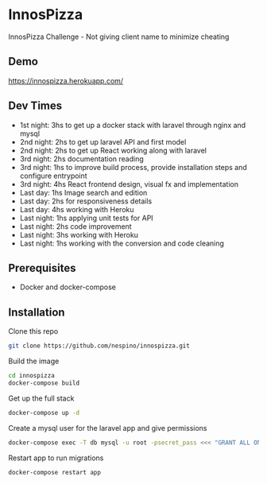 # InnosPizza
InnosPizza Challenge - Not giving client name to minimize cheating

## Demo
https://innospizza.herokuapp.com/

## Dev Times

- 1st night: 3hs to get up a docker stack with laravel through nginx and mysql
- 2nd night: 2hs to get up laravel API and first model
- 2nd night: 2hs to get up React working along with laravel
- 3rd night: 2hs documentation reading
- 3rd night: 1hs to improve build process, provide installation steps and configure entrypoint
- 3rd night: 4hs React frontend design, visual fx and implementation
- Last day: 1hs Image search and edition
- Last day: 2hs for responsiveness details
- Last day: 4hs working with Heroku
- Last night: 1hs applying unit tests for API
- Last night: 2hs code improvement
- Last night: 3hs working with Heroku
- Last night: 1hs working with the conversion and code cleaning

## Prerequisites

- Docker and docker-compose

## Installation

Clone this repo
```bash
git clone https://github.com/nespino/innospizza.git
```

Build the image
```bash
cd innospizza
docker-compose build
```

Get up the full stack
```bash
docker-compose up -d
```

Create a mysql user for the laravel app and give permissions
```bash
docker-compose exec -T db mysql -u root -psecret_pass <<< "GRANT ALL ON laravel.* TO 'laraveluser'@'%' IDENTIFIED BY 'user_password'; FLUSH PRIVILEGES;"
```

Restart app to run migrations
```bash
docker-compose restart app
```








